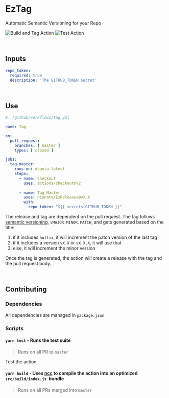 # EzTag

Automatic Semantic Versioning for your Repo

![Build and Tag Action](https://github.com/nionata/EzTag/workflows/Build%20and%20Tag%20Action/badge.svg) ![Test Action](https://github.com/nionata/EzTag/workflows/Test%20Action/badge.svg)

<br/>

## Inputs

``` yaml
repo_token:
  required: true
  description: 'The GITHUB_TOKEN secret'
```

<br/>

## Use

``` yaml
# ./github/workflows/tag.yml

name: Tag

on:
  pull_request:
    branches: [ master ]
    types: [ closed ]

jobs:
  tag-master:
    runs-on: ubuntu-latest
    steps:
      - name: Checkout
        uses: actions/checkout@v2
        
      - name: Tag Master
        uses: nionata/EzReleases@vX.X
        with:
          repo_token: "${{ secrets.GITHUB_TOKEN }}"
```

The release and tag are dependent on the pull request. The tag follows [semantic versioning](https://semver.org/), `vMAJOR.MINOR.PATCH`, and gets generated based on the title:

1. if it includes `hotfix`, it will increment the patch version of the last tag
2. if it includes a version `vX.X` or `vX.X.X`, it will use that
3. else, it will increment the minor version

Once the tag is generated, the action will create a release with the tag and the pull request body.

<br/>

## Contributing

### Dependencies

All dependencies are managed in `package.json`

### Scripts

#### `yarn test` - Runs the test suite

> Runs on all PR to `master`

Test the action

#### `yarn build` - Uses [ncc](https://www.npmjs.com/package/@zeit/ncc) to compile the action into an optimized `src/build/index.js `bundle

> Runs on all PRs merged into `master`